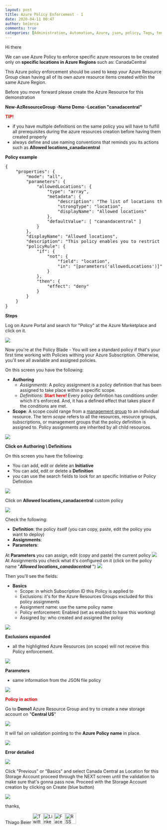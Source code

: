 ```yaml
---
layout: post
title: Azure Policy Enforcement - 1
date: 2020-04-11 00:47
author: beierca
comments: true
categories: [Administration, Automation, Azure, json, policy, Tags, templates, Tips]
---
```

Hi there

We can use Azure Policy to enforce specific azure resources to be created only on <strong>specific locations in Azure Regions</strong> such as: CanadaCentral

This Azure policy enforcement should be used to keep your Azure Resource Group clean having all of its own azure resource items created within the same Azure Region.

Before you move forward please create the Azure Resource for this demonstration

<strong>New-AzResourceGroup -Name Demo -Location "canadacentral"</strong>

<strong><span style="color:#ff0000;">TIP!</span></strong>
<ul>
	<li>if you have multiple definitions on the same policy you will have to fulfill all prerequisites during the azure resources creation before having them created properly</li>
	<li>always define and use naming conventions that reminds you its actions such as <strong>Allowed locations_canadacentral</strong></li>
</ul>
<strong>Policy example</strong>
<pre>{
    "properties": {
        "mode": "all",
        "parameters": {
            "allowedLocations": {
                "type": "array",
                "metadata": {
                    "description": "The list of locations that can be specified when deploying resources",
                    "strongType": "location",
                    "displayName": "Allowed locations"
                },
                "defaultValue": [ "canandacentral" ]
            }
        },
        "displayName": "Allowed locations",
        "description": "This policy enables you to restrict the locations your organization can specify when deploying resources.",
        "policyRule": {
            "if": {
                "not": {
                    "field": "location",
                    "in": "[parameters('allowedLocations')]"
                }
            },
            "then": {
                "effect": "deny"
            }
        }
    }
}</pre>
<strong>Steps</strong>

Log on Azure Portal and search for "Policy" at the Azure Marketplace and click on it.

<img src="https://thiagobeierblog.blob.core.windows.net/posts/o365/tips/169.png" />

Now you're at the Policy Blade - You will see a standard policy if that's your first time working with Policies withing your Azure Subscription. Otherwise, you'll see all available and assigned policies.

On this screen you have the following:
<ul>
	<li><strong>Authoring</strong>
<ul>
	<li><em>Assignments</em>: A policy assignment is a policy definition that has been assigned to take place within a specific scope.</li>
	<li><em>Definitions</em>: <span style="color:#ff0000;"><strong>Start here! </strong></span>Every policy definition has conditions under which it's enforced. And, it has a defined effect that takes place if the conditions are met.</li>
</ul>
</li>
	<li><strong>Scope</strong>: A scope could range from a <a href="https://docs.microsoft.com/en-us/azure/governance/management-groups/overview">management group</a> to an individual resource. The term <em>scope</em> refers to all the resources, resource groups, subscriptions, or management groups that the policy definition is assigned to. Policy assignments are inherited by all child resources.</li>
</ul>
<img src="https://thiagobeierblog.blob.core.windows.net/posts/o365/tips/170.png" />

<strong>Click on Authoring \ Definitions</strong>

On this screen you have the following:
<ul>
	<li>You can add, edit or delete an <strong>Initiative</strong></li>
	<li>You can add, edit or delete a <strong>Definition</strong></li>
	<li>you can use the search fields to look for an specific Initiative or Policy Definition</li>
</ul>
<img src="https://thiagobeierblog.blob.core.windows.net/posts/o365/tips/171.png" />

Click on <strong>Allowed locations_canadacentral</strong> custom policy

<img style="color:var(--color-text);" src="https://thiagobeierblog.blob.core.windows.net/posts/o365/tips/155.png" />

Check <span style="color:var(--color-text);">the following:</span>
<ul>
	<li><strong>Definition</strong>: the policy itself (you can copy, paste, edit the policy you want to deploy)</li>
	<li><strong>Assignments</strong>:</li>
	<li><strong>Parameters</strong>:</li>
</ul>
At <strong>Parameters</strong> you can assign, edit (copy and paste) the current policy

<img src="https://thiagobeierblog.blob.core.windows.net/posts/o365/tips/172.png" />
At Assignments you check what it's configured on it (click on the policy name "<em><strong>Allowed locations_canadacentral</strong> </em>")

<img src="https://thiagobeierblog.blob.core.windows.net/posts/o365/tips/173.png" />

Then you'll see the fields:
<ul>
	<li><strong>Basics</strong>
<ul>
	<li>Scope: in which Subscription ID this Policy is applied to</li>
	<li>Exclusions: it's for the Azure Resources Groups excluded for this policy assignments</li>
	<li>Assignment name: use the same policy name</li>
	<li>Policy enforcement: Enabled (set as enabled to have this working)</li>
	<li>Assigned by: who created and assigned the policy</li>
</ul>
</li>
</ul>
<img src="https://thiagobeierblog.blob.core.windows.net/posts/o365/tips/156.png" />

<strong>Exclusions expanded</strong>
<ul>
	<li>all the highlighted Azure Resources (on scope) will not receive this Policy enforcement.</li>
</ul>
<img src="https://thiagobeierblog.blob.core.windows.net/posts/o365/tips/159.png" />

<strong>Parameters</strong>
<ul>
	<li>same information from the JSON file policy</li>
</ul>
<img src="https://thiagobeierblog.blob.core.windows.net/posts/o365/tips/158.png" />

<span style="color:#ff0000;"><strong>Policy in action</strong></span>

Go to <strong>Demo1</strong> Azure Resource Group and try to create a new storage account on "<strong>Central US</strong>"

<img src="https://thiagobeierblog.blob.core.windows.net/posts/o365/tips/167.png" />

It will fail on validation pointing to the <strong>Azure Policy name</strong> in place.

<img style="color:var(--color-text);" src="https://thiagobeierblog.blob.core.windows.net/posts/o365/tips/168.png" />

<strong>Error detailed</strong>

<img src="https://thiagobeierblog.blob.core.windows.net/posts/o365/tips/175.png" />

Click "Previous" or "Basics" and select Canada Central as Location for this Storage Account proceed through the NEXT screen until the validation to make sure that's gonna pass now. Proceed with the Storage Account creation by clicking on Create (blue button)

<img src="https://thiagobeierblog.blob.core.windows.net/posts/o365/tips/176.png" />

thanks,

Thiago Beier
<a href="https://twitter.com/thiagobeier"><img title="Twitter" src="https://socialmediawidgets.files.wordpress.com/2014/03/twitter1.png" alt="Twitter" width="35" height="35" /></a><a href="https://www.linkedin.com/in/tbeier/"><img title="LinkedIn" src="https://socialmediawidgets.files.wordpress.com/2014/03/linkedin1.png" alt="LinkedIn" width="35" height="35" /></a><a href="https://www.facebook.com/TheBeier/"><img title="Facebook" src="https://socialmediawidgets.files.wordpress.com/2014/03/facebook1.png" alt="Facebook" width="35" height="35" /></a><a href="https://thiagobeier.wordpress.com/feed/"><img title="RSS" src="https://socialmediawidgets.files.wordpress.com/2014/03/rss1.png" alt="RSS" width="35" height="35" /></a>
